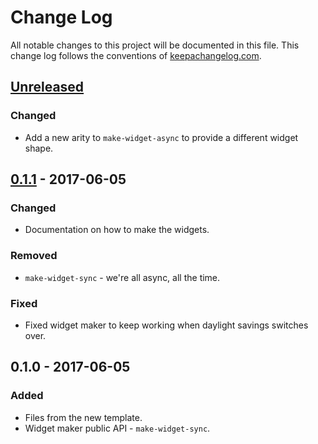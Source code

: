 # Change Log
All notable changes to this project will be documented in this file. This change log follows the conventions of [keepachangelog.com](http://keepachangelog.com/).

## [Unreleased]
### Changed
- Add a new arity to `make-widget-async` to provide a different widget shape.

## [0.1.1] - 2017-06-05
### Changed
- Documentation on how to make the widgets.

### Removed
- `make-widget-sync` - we're all async, all the time.

### Fixed
- Fixed widget maker to keep working when daylight savings switches over.

## 0.1.0 - 2017-06-05
### Added
- Files from the new template.
- Widget maker public API - `make-widget-sync`.

[Unreleased]: https://github.com/your-name/ale/compare/0.1.1...HEAD
[0.1.1]: https://github.com/your-name/ale/compare/0.1.0...0.1.1
